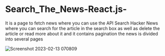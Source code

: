 # Search_The_News-React.js-
It is a page to fetch news where you can use the API
Search
Hacker News where you can search for the article in the search box as well as delete the article or read more about it and it contains pagination the news is divided into several pages


![Screenshot 2023-02-13 070809](https://user-images.githubusercontent.com/118555438/218375638-9a271abd-be96-4eda-a3d6-fffa4c10ca30.jpg)
